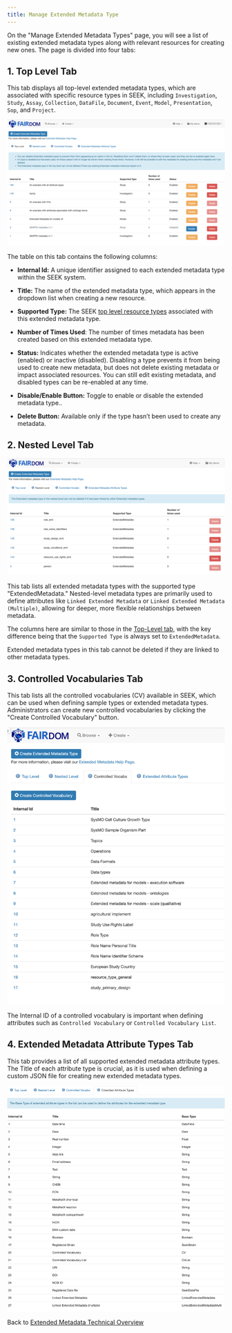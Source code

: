 ```yaml
---
title: Manage Extended Metadata Type
---
```


On the "Manage Extended Metadata Types" page, you will see a list of existing extended metadata types along with relevant resources for creating new ones. The page is divided into four tabs:


## 1. Top Level Tab


This tab displays all top-level extended metadata types, which are associated with specific resource types in SEEK, including <a id="top-level-resource-type">`Investigation`, `Study`, `Assay`, `Collection`, `DataFile`, `Document`, `Event`, `Model`, `Presentation`, `Sop`, and `Project`</a>.

![](/images/user-guide/extended-metadata/emt-top-level-tab.png)


The table on this tab contains the following columns:

* **Internal Id:**  A unique identifier assigned to each extended metadata type within the SEEK system.


* **Title:**  The name of the extended metadata type, which appears in the dropdown list when creating a new resource.


* **Supported Type:**  The SEEK [top level resource types](#1-top-level-tab-) associated with this extended metadata type. 


* **Number of Times Used**:  The number of times metadata has been created based on this extended metadata type.


* **Status:**  Indicates whether the extended metadata type is active (enabled) or inactive (disabled). Disabling a type prevents it from being used to create new metadata, but does not delete existing metadata or impact associated resources. You can still edit existing metadata, and disabled types can be re-enabled at any time.


* **Disable/Enable Button:**  Toggle to enable or disable the extended metadata type..


* **Delete Button:**   Available only if the type hasn’t been used to create any metadata.

## 2. Nested Level Tab

![](/images/user-guide/extended-metadata/emt-nested-level-tab.png)


This tab lists all extended metadata types with the supported type "ExtendedMetadata." Nested-level metadata types are primarily used to define attributes like `Linked Extended Metadata` or `Linked Extended Metadata (Multiple)`, allowing for deeper, more flexible relationships between metadata.

The columns here are similar to those in the [Top-Level tab](#1-top-level-tab-), with the key difference being that the `Supported Type` is always set to `ExtendedMetadata`.

Extended metadata types in this tab cannot be deleted if they are linked to other metadata types.

## 3. Controlled Vocabularies Tab

This tab lists all the controlled vocabularies (CV) available in SEEK, which can be used when defining sample types or extended metadata types. Administrators can create new controlled vocabularies by clicking the "Create Controlled Vocabulary" button.

![extended-metadata-fields](/images/user-guide/extended-metadata/cvs-tab.png)


The Internal ID of a controlled vocabulary is important when defining attributes such as `Controlled Vocabulary` or `Controlled Vocabulary List`.

## 4. Extended Metadata Attribute Types Tab

This tab provides a list of all supported extended metadata attribute types. The Title of each attribute type is crucial, as it is used when defining a custom JSON file for creating new extended metadata types.


![](/images/user-guide/extended-metadata/emas-tab.png)


Back to [Extended Metadata Technical Overview](extended-metadata-type)